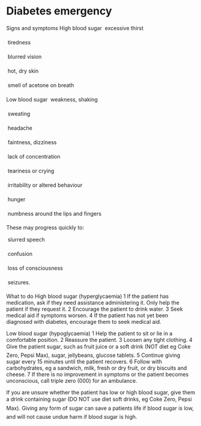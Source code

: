 ﻿# Diabetes emergency 
Signs and symptoms High blood sugar 
 
excessive thirst 

 
tiredness 

 
blurred vision 

 
hot, dry skin 

 
smell of acetone on breath 


Low blood sugar 
 
weakness, shaking 

 
sweating 

 
headache 

 
faintness, dizziness 

 
lack of concentration 

 
teariness or crying 

 
irritability or altered behaviour 

 
hunger 

 
numbness around the lips and fingers 

These may progress quickly to: 

 
slurred speech 

 
confusion 

 
loss of consciousness 

 
seizures. 



What to do High blood sugar (hyperglycaemia) 
1 If the patient has medication, ask if they need assistance administering it. Only help the patient if they request it. 
2 Encourage the patient to drink water. 
3 Seek medical aid if symptoms worsen. 
4 If the patient has not yet been diagnosed with diabetes, encourage them to seek medical aid. 


Low blood sugar (hypoglycaemia) 
1 Help the patient to sit or lie in a comfortable position. 
2 Reassure the patient. 
3 Loosen any tight clothing. 
4 Give the patient sugar, such as fruit juice or a soft drink (NOT diet eg Coke Zero, Pepsi Max), sugar, jellybeans, glucose tablets. 
5 Continue giving sugar every 15 minutes until the patient recovers. 
6 Follow with carbohydrates, eg a sandwich, milk, fresh or dry fruit, or dry biscuits and cheese. 
7 If there is no improvement in symptoms or the patient becomes unconscious, call triple zero (000) for an ambulance. 


If you are unsure whether the patient has low or high blood sugar, give them a drink containing sugar (DO NOT use diet soft drinks, eg Coke Zero, Pepsi Max). Giving any form of sugar can save a patients life if blood sugar is low, and will not cause undue harm if blood sugar is high. 



